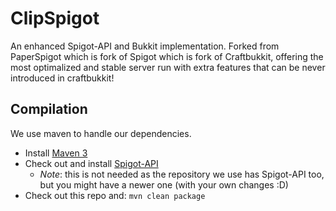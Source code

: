 ClipSpigot
===========

An enhanced Spigot-API and Bukkit implementation.
Forked from PaperSpigot which is fork of Spigot which is fork of Craftbukkit, offering
the most optimalized and stable server run with extra features that can be never introduced
in craftbukkit!

Compilation
-----------

We use maven to handle our dependencies.

* Install [Maven 3](http://maven.apache.org/download.html)
* Check out and install [Spigot-API](http://github.com/SpigotMC/Spigot)
    * *Note*: this is not needed as the repository we use has Spigot-API too, but you might have a newer one (with your own changes :D)
* Check out this repo and: `mvn clean package`
